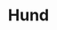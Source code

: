 ---
facebook: https://facebook.com/HundHQ
git: https://github.com/hundio
logohandle: hundio
sort: hund
title: Hund
twitter: https://x.com/HundHQ
website: https://hund.io/
---